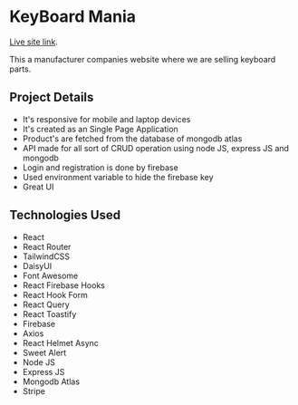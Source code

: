 # KeyBoard Mania

[Live site link](https://assignment12-2bb84.web.app).

This a manufacturer companies website where we are selling keyboard parts.

## Project Details

* It's responsive for mobile and laptop devices
* It's created as an Single Page Application
* Product's are fetched from the database of mongodb atlas
* API made for all sort of CRUD operation using node JS, express JS and mongodb
* Login and registration is done by firebase
* Used environment variable to hide the firebase key
* Great UI

## Technologies Used
* React
* React Router
* TailwindCSS
* DaisyUI
* Font Awesome
* React Firebase Hooks
* React Hook Form
* React Query
* React Toastify
* Firebase
* Axios
* React Helmet Async
* Sweet Alert 
* Node JS
* Express JS
* Mongodb Atlas
* Stripe